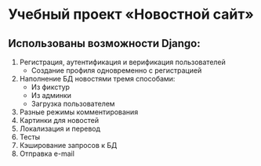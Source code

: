 # Учебный проект «Новостной сайт»
## Использованы возможности Django:
1. Регистрация, аутентификация и верификация пользователей
    - Создание профиля одновременно с регистрацией
2. Наполнение БД новостями тремя способами:
    - Из фикстур
    - Из админки
    - Загрузка пользователем
3. Разные режимы комментирования
4. Картинки для новостей
5. Локализация и перевод
6. Тесты
7. Кэширование запросов к БД
8. Отправка e-mail
